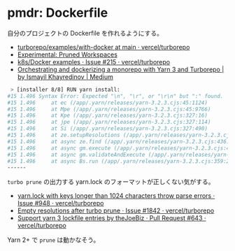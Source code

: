# pmdr: Dockerfile

自分のプロジェクトの Dockerfile を作れるようにする。

- [turborepo/examples/with\-docker at main · vercel/turborepo](https://github.com/vercel/turborepo/tree/main/examples/with-docker)
- [Experimental: Pruned Workspaces](https://turborepo.org/blog/turbo-0-4-0#experimental-pruned-workspaces)
- [k8s/Docker examples · Issue \#215 · vercel/turborepo](https://github.com/vercel/turborepo/issues/215)
- [Orchestrating and dockerizing a monorepo with Yarn 3 and Turborepo \| by Ismayil Khayredinov \| Medium](https://ismayilkhayredinov.medium.com/orchestrating-and-dockerizing-a-monorepo-with-yarn-3-and-turborepo-e26241a285cb)

```sh
 > [installer 8/8] RUN yarn install:
#15 1.496 Syntax Error: Expected "\n", "\r", or "\r\n" but ":" found.
#15 1.496     at ec (/app/.yarn/releases/yarn-3.2.3.cjs:45:1124)
#15 1.496     at Mpe (/app/.yarn/releases/yarn-3.2.3.cjs:45:9766)
#15 1.496     at Kpe (/app/.yarn/releases/yarn-3.2.3.cjs:327:16)
#15 1.496     at jpe (/app/.yarn/releases/yarn-3.2.3.cjs:327:114)
#15 1.496     at Si (/app/.yarn/releases/yarn-3.2.3.cjs:327:490)
#15 1.496     at ze.setupResolutions (/app/.yarn/releases/yarn-3.2.3.cjs:439:363)
#15 1.496     at async ze.find (/app/.yarn/releases/yarn-3.2.3.cjs:436:1533)
#15 1.496     at async gm.execute (/app/.yarn/releases/yarn-3.2.3.cjs:499:12090)
#15 1.496     at async gm.validateAndExecute (/app/.yarn/releases/yarn-3.2.3.cjs:345:673)
#15 1.496     at async Bs.run (/app/.yarn/releases/yarn-3.2.3.cjs:359:2087)
------
```

`turbo prune` の出力する yarn.lock のフォーマットが正しくない気がする。

- [yarn\.lock with keys longer than 1024 characters throw parse errors · Issue \#948 · vercel/turborepo](https://github.com/vercel/turborepo/issues/948)
- [Empty resolutions after turbo prune · Issue \#1842 · vercel/turborepo](https://github.com/vercel/turborepo/issues/1842)
- [Support yarn 3 lockfile entries by theJoeBiz · Pull Request \#643 · vercel/turborepo](https://github.com/vercel/turborepo/pull/643)

Yarn 2+ で `prune` は動かなそう。
